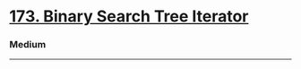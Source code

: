 # [173. Binary Search Tree Iterator](https://leetcode.com/problems/binary-search-tree-iterator/)
### Medium
----
